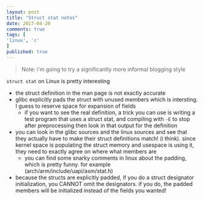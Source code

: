 ```yaml
---
layout: post
title: "Struct stat notes"
date: 2017-04-20
comments: true
tags: [
'linux', 'c'
]
published: true
---
```


> Note: i'm going to try a significantly more informal blogging style

`struct stat` on Linux is pretty interesting

- the struct definition in the man page is not exactly accurate
- glibc explicitly pads the struct with unused members which is intersting. I guess to reserve space for expansion of fields
  - if you want to see the real definition, a trick you can use is writing a test program that uses a struct stat, and compiling with `-E` to stop after preprocessing then look in that output for the definition
- you can look in the glibc sources and the linux sources and see that they actually have to make their struct definitions match! (i think). since kernel space is populating the struct memory and usespace is using it, they need to exactly agree on where what members are
  - you can find some snarky comments in linux about the padding, which is pretty funny. for example (arch/arm/include/uapi/asm/stat.h)
- because the structs are explicitly padded, if you do a struct designator initialization, you CANNOT omit the designators. if you do, the padded members will be initialized instead of the fields you wanted!
